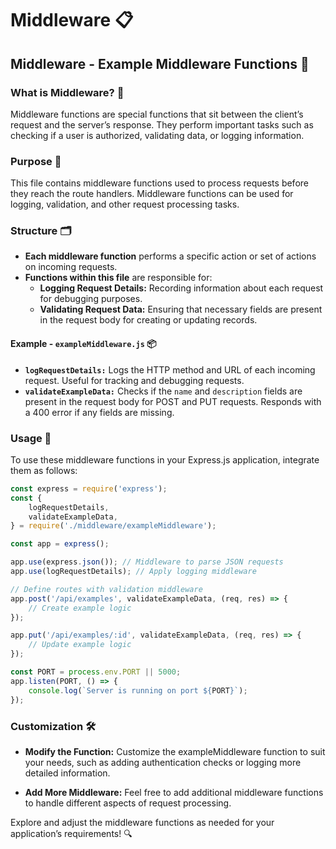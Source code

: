 # Middleware 📋

## Middleware - Example Middleware Functions 🧠

### What is Middleware? 🤔

Middleware functions are special functions that sit between the client’s request and the server’s response. They perform important tasks such as checking if a user is authorized, validating data, or logging information.

### Purpose 🎯

This file contains middleware functions used to process requests before they reach the route handlers. Middleware functions can be used for logging, validation, and other request processing tasks.

### Structure 🗂️

- **Each middleware function** performs a specific action or set of actions on incoming requests.
- **Functions within this file** are responsible for:
  - **Logging Request Details:** Recording information about each request for debugging purposes.
  - **Validating Request Data:** Ensuring that necessary fields are present in the request body for creating or updating records.

#### Example - `exampleMiddleware.js` 📦

- **`logRequestDetails:`** Logs the HTTP method and URL of each incoming request. Useful for tracking and debugging requests.
- **`validateExampleData:`** Checks if the `name` and `description` fields are present in the request body for POST and PUT requests. Responds with a 400 error if any fields are missing.

### Usage 🚀

To use these middleware functions in your Express.js application, integrate them as follows:

```javascript
const express = require('express');
const {
	logRequestDetails,
	validateExampleData,
} = require('./middleware/exampleMiddleware');

const app = express();

app.use(express.json()); // Middleware to parse JSON requests
app.use(logRequestDetails); // Apply logging middleware

// Define routes with validation middleware
app.post('/api/examples', validateExampleData, (req, res) => {
	// Create example logic
});

app.put('/api/examples/:id', validateExampleData, (req, res) => {
	// Update example logic
});

const PORT = process.env.PORT || 5000;
app.listen(PORT, () => {
	console.log(`Server is running on port ${PORT}`);
});
```

### Customization 🛠️

- **Modify the Function:** Customize the exampleMiddleware function to suit your needs, such as adding authentication checks or logging more detailed information.

- **Add More Middleware:** Feel free to add additional middleware functions to handle different aspects of request processing.

Explore and adjust the middleware functions as needed for your application’s requirements! 🔍
